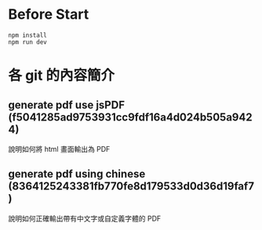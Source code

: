 # Before Start
```
npm install
npm run dev
```

# 各 git 的內容簡介
## generate pdf use jsPDF (f5041285ad9753931cc9fdf16a4d024b505a9424)
說明如何將 html 畫面輸出為 PDF

## generate pdf using chinese (8364125243381fb770fe8d179533d0d36d19faf7)
說明如何正確輸出帶有中文字或自定義字體的 PDF
